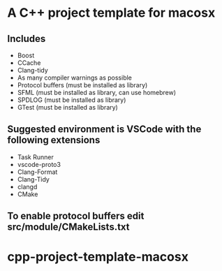 # A C++ project template for macosx

## Includes

- Boost
- CCache
- Clang-tidy
- As many compiler warnings as possible
- Protocol buffers (must be installed as library)
- SFML (must be installed as library, can use homebrew)
- SPDLOG (must be installed as library)
- GTest (must be installed as library)

## Suggested environment is VSCode with the following extensions

- Task Runner
- vscode-proto3
- Clang-Format
- Clang-Tidy
- clangd
- CMake

## To enable protocol buffers edit src/module/CMakeLists.txt
# cpp-project-template-macosx
